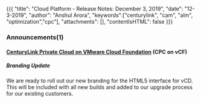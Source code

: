 {{{
"title": "Cloud Platform - Release Notes: December 3, 2019",
"date": "12-3-2019",
"author": "Anshul Arora",
"keywords":["centurylink", "cam", "alm", "optimization","cpc"],
"attachments": [],
"contentIsHTML": false
}}}

### Announcements(1)

#### [CenturyLink Private Cloud on VMware Cloud Foundation](https://www.ctl.io/centurylink-private-cloud-on-vmware-cloud-foundation/) (CPC on vCF)

##### Branding Update
We are ready to roll out our new branding for the HTML5 interface for vCD. This will be included with all new builds and added to our upgrade process for our existing customers.
